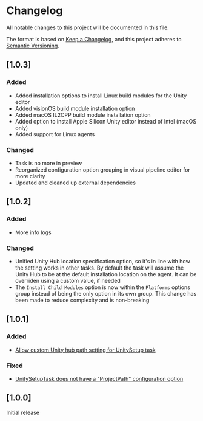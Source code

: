 # Changelog

All notable changes to this project will be documented in this file.

The format is based on [Keep a Changelog](https://keepachangelog.com/en/1.0.0/),
and this project adheres to [Semantic Versioning](https://semver.org/spec/v2.0.0.html).

## [1.0.3]

### Added

- Added installation options to install Linux build modules for the Unity editor
- Added visionOS build module installation option
- Added macOS IL2CPP build module installation option
- Added option to install Apple Silicon Unity editor instead of Intel (macOS only)
- Added support for Linux agents

### Changed

- Task is no more in preview
- Reorganized configuration option grouping in visual pipeline editor for more clarity
- Updated and cleaned up external dependencies

## [1.0.2]

### Added

- More info logs

### Changed

- Unified Unity Hub location specification option, so it's in line with how the setting works in other tasks. By default the task will assume the Unity Hub to be at the default installation location on the agent. It can be overriden using a custom value, if needed
- The `Install Child Modules` option is now within the `Platforms` options group instead of being the only option in its own group. This change has been made to reduce complexity and is non-breaking

## [1.0.1]

### Added

- [Allow custom Unity hub path setting for UnitySetup task](https://github.com/Dinomite-Studios/unity-azure-pipelines-tasks/issues/227)

### Fixed

- [UnitySetupTask does not have a "ProjectPath" configuration option](https://github.com/Dinomite-Studios/unity-azure-pipelines-tasks/issues/221)

## [1.0.0]

Initial release